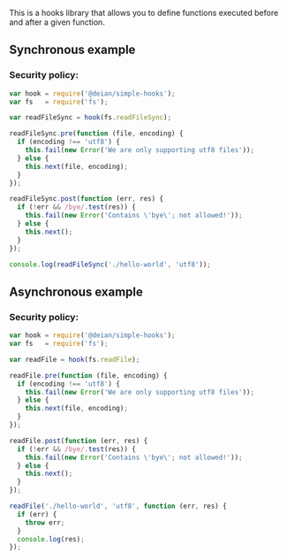 This is a hooks library that allows you to define functions executed
before and after a given function.

## Synchronous example

### Security policy:

```javascript
var hook = require('@deian/simple-hooks');
var fs   = require('fs');

var readFileSync = hook(fs.readFileSync);

readFileSync.pre(function (file, encoding) {
  if (encoding !== 'utf8') {
    this.fail(new Error('We are only supporting utf8 files'));
  } else {
    this.next(file, encoding);
  }
});

readFileSync.post(function (err, res) {
  if (!err && /bye/.test(res)) {
    this.fail(new Error('Contains \'bye\'; not allowed!'));
  } else {
    this.next();
  }
});

console.log(readFileSync('./hello-world', 'utf8'));
```

## Asynchronous example

### Security policy:

```javascript
var hook = require('@deian/simple-hooks');
var fs   = require('fs');

var readFile = hook(fs.readFile);

readFile.pre(function (file, encoding) {
  if (encoding !== 'utf8') {
    this.fail(new Error('We are only supporting utf8 files'));
  } else {
    this.next(file, encoding);
  }
});

readFile.post(function (err, res) {
  if (!err && /bye/.test(res)) {
    this.fail(new Error('Contains \'bye\'; not allowed!'));
  } else {
    this.next();
  }
});

readFile('./hello-world', 'utf8', function (err, res) {
  if (err) {
    throw err;
  }
  console.log(res);
});
```
